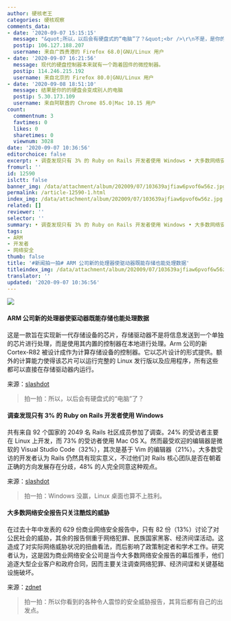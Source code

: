 ```yaml
---
author: 硬核老王
categories: 硬核观察
comments_data:
- date: '2020-09-07 15:15:15'
  message: "&quot;所以，以后会有硬盘式的“电脑”了？&quot;<br />\r\n不是，是你的硬盘里会多一个“电脑”，而这个“电脑”不是你所控制的，而是由别人控制，所以，结果是你的硬盘会变成别人的硬盘"
  postip: 106.127.188.207
  username: 来自广西贵港的 Firefox 68.0|GNU/Linux 用户
- date: '2020-09-07 16:21:56'
  message: 现代的硬盘控制器本来就有一个跑着固件的微控制器。
  postip: 114.246.215.192
  username: 来自北京的 Firefox 80.0|GNU/Linux 用户
- date: '2020-09-08 18:51:10'
  message: 结果是你的的硬盘会变成别人的电脑
  postip: 5.30.173.109
  username: 来自阿联酋的 Chrome 85.0|Mac 10.15 用户
count:
  commentnum: 3
  favtimes: 0
  likes: 0
  sharetimes: 0
  viewnum: 3028
date: '2020-09-07 10:36:56'
editorchoice: false
excerpt: • 调查发现只有 3% 的 Ruby on Rails 开发者使用 Windows • 大多数网络安全报告只关注酷炫的威胁
fromurl: ''
id: 12590
islctt: false
banner_img: /data/attachment/album/202009/07/103639ajfiaw6pvof6w56z.jpg
permalink: /article-12590-1.html
index_img: /data/attachment/album/202009/07/103639ajfiaw6pvof6w56z.jpg
related: []
reviewer: ''
selector: ''
summary: • 调查发现只有 3% 的 Ruby on Rails 开发者使用 Windows • 大多数网络安全报告只关注酷炫的威胁
tags:
- ARM
- 开发者
- 网络安全
thumb: false
title: '#新闻拍一拍# ARM 公司新的处理器使驱动器既能存储也能处理数据'
titleindex_img: /data/attachment/album/202009/07/103639ajfiaw6pvof6w56z.jpg
translator: ''
updated: '2020-09-07 10:36:56'
---
```


![](/data/attachment/album/202009/07/103639ajfiaw6pvof6w56z.jpg)


#### ARM 公司新的处理器使驱动器既能存储也能处理数据


这是一款旨在实现新一代存储设备的芯片，存储驱动器不是将信息发送到一个单独的芯片进行处理，而是使用其内置的控制器在本地进行处理。Arm 公司的新 Cortex-R82 被设计成作为计算存储设备的控制器。它以芯片设计的形式提供。额外的计算能力使得该芯片可以运行完整的 Linux 发行版以及应用程序，所有这些都可以直接在存储驱动器内运行。


来源：[slashdot](https://hardware.slashdot.org/story/20/09/06/0110227/arms-new-linux-capable-cortex-r82-processor-will-enable-drives-that-both-store-and-process-data)



> 
> 拍一拍：所以，以后会有硬盘式的“电脑”了？
> 
> 
> 


#### 调查发现只有 3% 的 Ruby on Rails 开发者使用 Windows


共有来自 92 个国家的 2049 名 Rails 社区成员参加了调查。24% 的受访者主要在 Linux 上开发，而 73% 的受访者使用 Mac OS X。然而最受欢迎的编辑器是微软的 Visual Studio Code（32%），其次是基于 Vim 的编辑器（21%）。大多数受访的开发者认为 Rails 仍然具有现实意义，不过他们对 Rails 核心团队是否在朝着正确的方向发展存在分歧，48% 的人完全同意这种观点。


来源：[slashdot](https://developers.slashdot.org/story/20/09/06/0028214/survey-finds-only-3-of-ruby-on-rails-developers-use-windows)



> 
> 拍一拍：Windows 没赢，Linux 桌面也算不上胜利。
> 
> 
> 


#### 大多数网络安全报告只关注酷炫的威胁


在过去十年中发表的 629 份商业网络安全报告中，只有 82 份（13%）讨论了对公民社会的威胁，其余的报告侧重于网络犯罪、民族国家黑客、经济间谍活动。这造成了对实际网络威胁状况的扭曲看法，而后影响了政策制定者和学术工作。研究者认为，这是因为商业网络安全公司是当今大多数网络安全报告的幕后推手，他们追逐大型企业客户和政府合同，因而主要关注调查网络犯罪、经济间谍和关键基础设施破坏。


来源：[zdnet](https://www.zdnet.com/article/most-cyber-security-reports-only-focus-on-the-cool-threats/)



> 
> 拍一拍：所以你看到的各种令人震惊的安全威胁报告，其背后都有自己的出发点。
> 
> 
>